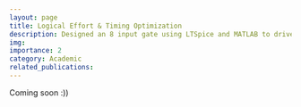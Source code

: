 ```yaml
---
layout: page
title: Logical Effort & Timing Optimization
description: Designed an 8 input gate using LTSpice and MATLAB to drive a large capacitive load while optimizing for delay.
img: 
importance: 2
category: Academic
related_publications:
---
```

Coming soon :))
